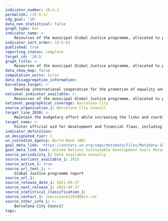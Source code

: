 ```yaml
---
indicator_number: 10.b.1
permalink: /10-b-1/
sdg_goal: '10'
data_non_statistical: false
graph_type: bar
indicator_name: >-
    Resources of the municipal Global Justice programme, allocated to promoting equality and the fight against racism and discrimination
indicator_sort_order: 10-b-01
published: true
reporting_status: complete
target_id: '10.b'
graph_title: >-
    Resources of the municipal Global Justice programme, allocated to promoting equality and the fight against racism and discrimination
data_show_map: false
computation_units: Euros
data_disaggregation_information:
barcelona_target: >-
    Develop international cooperation for the promotion of equality and the fight against racism and discrimination 
national_indicator_available: >-
    Resources of the municipal Global Justice programme, allocated to promoting equality and the fight against racism and discrimination
national_geographical_coverage: Barcelona City 
source_organisation_1: Barcelona City Council
target_line_2030: >-
    Maintain the budgetary effort while increasing the links and coordination of projects with Local Authorities and educational campaigns for equality and non-discrimination
target_name: >-
    Foster official aid for development and financial flows, including direct foreign investment, for the states in greatest need, in particular less advanced countries, African countries, small insular developing states and developing countries that have no coastline, in accordance with their respective national plans and programmes
indicator_definition:
un_designated_tier: 1
un_custodian_agency: World Bank (WB)
goal_meta_link: 'https://unstats.un.org/sdgs/metadata/files/Metadata-10-0b-01.pdf'
goal_meta_link_text: United Nations Sustainable Development Goals Metadata (pdf 894kB)
source_periodicity_1: Data available annually
source_earliest_available_1: 2019
source_active_1: true
source_url_text_1: >-
    Global Justice programme report  
source_url_1:
source_release_date_1: 2021-04-27
source_next_release_1: 2022-04-27
source_statistical_classification_1: 
source_contact_1: comissionat2030@bcn.cat
source_other_info_1: >-
    Barcelona City Council
tags:
---
```

